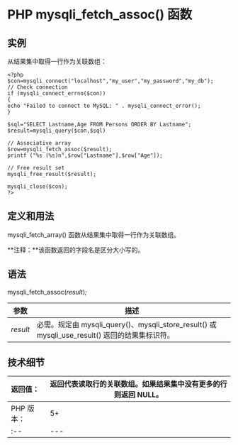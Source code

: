 # PHP mysqli_fetch_assoc() 函数



## 实例

从结果集中取得一行作为关联数组：

```
<?php
$con=mysqli_connect("localhost","my_user","my_password","my_db");
// Check connection
if (mysqli_connect_errno($con))
{
echo "Failed to connect to MySQL: " . mysqli_connect_error();
}

$sql="SELECT Lastname,Age FROM Persons ORDER BY Lastname";
$result=mysqli_query($con,$sql)

// Associative array
$row=mysqli_fetch_assoc($result);
printf ("%s (%s)n",$row["Lastname"],$row["Age"]);

// Free result set
mysqli_free_result($result);

mysqli_close($con);
?>
```

## 定义和用法

mysqli_fetch_array() 函数从结果集中取得一行作为关联数组。

**注释：**该函数返回的字段名是区分大小写的。

## 语法

mysqli_fetch_assoc(_result_)_;_

| 参数 | 描述 |
| --- | --- |
| _result_ | 必需。规定由 mysqli_query()、mysqli_store_result() 或 mysqli_use_result() 返回的结果集标识符。 |

## 技术细节

| 返回值： | 返回代表读取行的关联数组。如果结果集中没有更多的行则返回 NULL。 |
| :-- | --- |
| PHP 版本： | 5+ |
| :-- | --- |

  